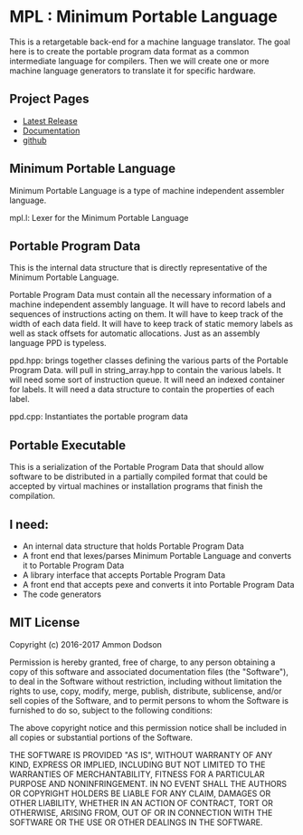 # MPL : Minimum Portable Language

This is a retargetable back-end for a machine language translator. The goal here is to create the portable program data format as a common intermediate language for compilers. Then we will create one or more machine language generators to translate it for specific hardware.

## Project Pages
*	[Latest Release](https://github.com/ammon0/MPL/releases/latest)
*	[Documentation](https://ammon0.github.io/MPL/)
*	[github](https://github.com/ammon0/MPL)

## Minimum Portable Language
Minimum Portable Language is a type of machine independent assembler language.

mpl.l: Lexer for the Minimum Portable Language

## Portable Program Data
This is the internal data structure that is directly representative of the Minimum Portable Language.

Portable Program Data must contain all the necessary information of a machine independent assembly language. It will have to record labels and sequences of instructions acting on them. It will have to keep track of the width of each data field. It will have to keep track of static memory labels as well as stack offsets for automatic allocations. Just as an assembly language PPD is typeless.

ppd.hpp: brings together classes defining the various parts of the Portable Program Data. will pull in string_array.hpp to contain the various labels. It will need some sort of instruction queue. It will need an indexed container for labels. It will need a data structure to contain the properties of each label.

ppd.cpp: Instantiates the portable program data

## Portable Executable
This is a serialization of the Portable Program Data that should allow software to be distributed in a partially compiled format that could be accepted by virtual machines or installation programs that finish the compilation.

## I need:
*	An internal data structure that holds Portable Program Data
*	A front end that lexes/parses Minimum Portable Language and converts it to Portable Program Data
*	A library interface that accepts Portable Program Data
*	A front end that accepts pexe and converts it into Portable Program Data
*	The code generators

## MIT License

Copyright (c) 2016-2017 Ammon Dodson

Permission is hereby granted, free of charge, to any person obtaining a copy
of this software and associated documentation files (the "Software"), to deal
in the Software without restriction, including without limitation the rights
to use, copy, modify, merge, publish, distribute, sublicense, and/or sell
copies of the Software, and to permit persons to whom the Software is
furnished to do so, subject to the following conditions:

The above copyright notice and this permission notice shall be included in all
copies or substantial portions of the Software.

THE SOFTWARE IS PROVIDED "AS IS", WITHOUT WARRANTY OF ANY KIND, EXPRESS OR
IMPLIED, INCLUDING BUT NOT LIMITED TO THE WARRANTIES OF MERCHANTABILITY,
FITNESS FOR A PARTICULAR PURPOSE AND NONINFRINGEMENT. IN NO EVENT SHALL THE
AUTHORS OR COPYRIGHT HOLDERS BE LIABLE FOR ANY CLAIM, DAMAGES OR OTHER
LIABILITY, WHETHER IN AN ACTION OF CONTRACT, TORT OR OTHERWISE, ARISING FROM,
OUT OF OR IN CONNECTION WITH THE SOFTWARE OR THE USE OR OTHER DEALINGS IN THE
SOFTWARE.
